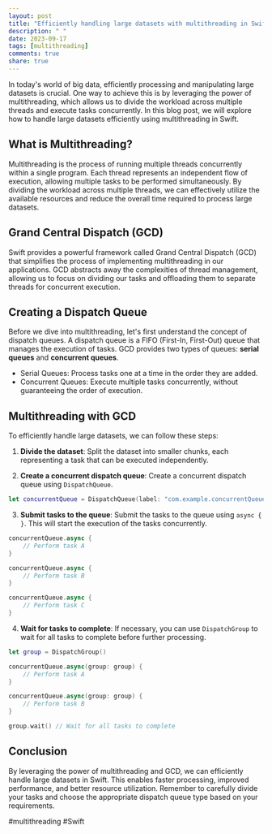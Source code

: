 ```yaml
---
layout: post
title: "Efficiently handling large datasets with multithreading in Swift"
description: " "
date: 2023-09-17
tags: [multithreading]
comments: true
share: true
---
```


In today's world of big data, efficiently processing and manipulating large datasets is crucial. One way to achieve this is by leveraging the power of multithreading, which allows us to divide the workload across multiple threads and execute tasks concurrently. In this blog post, we will explore how to handle large datasets efficiently using multithreading in Swift.

## What is Multithreading?

Multithreading is the process of running multiple threads concurrently within a single program. Each thread represents an independent flow of execution, allowing multiple tasks to be performed simultaneously. By dividing the workload across multiple threads, we can effectively utilize the available resources and reduce the overall time required to process large datasets.

## Grand Central Dispatch (GCD)

Swift provides a powerful framework called Grand Central Dispatch (GCD) that simplifies the process of implementing multithreading in our applications. GCD abstracts away the complexities of thread management, allowing us to focus on dividing our tasks and offloading them to separate threads for concurrent execution.

## Creating a Dispatch Queue

Before we dive into multithreading, let's first understand the concept of dispatch queues. A dispatch queue is a FIFO (First-In, First-Out) queue that manages the execution of tasks. GCD provides two types of queues: **serial queues** and **concurrent queues**.

- Serial Queues: Process tasks one at a time in the order they are added.
- Concurrent Queues: Execute multiple tasks concurrently, without guaranteeing the order of execution.

## Multithreading with GCD

To efficiently handle large datasets, we can follow these steps:

1. **Divide the dataset**: Split the dataset into smaller chunks, each representing a task that can be executed independently.

2. **Create a concurrent dispatch queue**: Create a concurrent dispatch queue using `DispatchQueue`.

```swift
let concurrentQueue = DispatchQueue(label: "com.example.concurrentQueue", attributes: .concurrent)
```

3. **Submit tasks to the queue**: Submit the tasks to the queue using `async { }`. This will start the execution of the tasks concurrently.

```swift
concurrentQueue.async {
    // Perform task A
}

concurrentQueue.async {
    // Perform task B
}

concurrentQueue.async {
    // Perform task C
}
```

4. **Wait for tasks to complete**: If necessary, you can use `DispatchGroup` to wait for all tasks to complete before further processing.

```swift
let group = DispatchGroup()

concurrentQueue.async(group: group) {
    // Perform task A
}

concurrentQueue.async(group: group) {
    // Perform task B
}

group.wait() // Wait for all tasks to complete
```

## Conclusion

By leveraging the power of multithreading and GCD, we can efficiently handle large datasets in Swift. This enables faster processing, improved performance, and better resource utilization. Remember to carefully divide your tasks and choose the appropriate dispatch queue type based on your requirements.

#multithreading #Swift